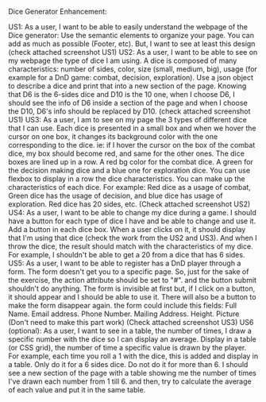 Dice Generator Enhancement:

US1: As a user, I want to be able to easily understand the webpage of the Dice generator:
Use the semantic elements to organize your page. You can add as much as possible (Footer, etc). But, I want to see at least this design (check attached screenshot US1)
US2: As a user, I want to be able to see on my webpage the type of dice I am using.
A dice is composed of many characteristics: number of sides, color, size (small, medium, big), usage (for example for a DnD game: combat, decision, exploration).
Use a json object to describe a dice and print that into a new section of the page.
Knowing that D6 is the 6-sides dice and D10 is the 10 one, when I choose D6, I should see the info of D6 inside a section of the page and when I choose the D10, D6's info should be replaced by D10.
(check attached screenshot US1)
US3: As a user, I am to see on my page the 3 types of different dice that I can use.
Each dice is presented in a small box and when we hover the cursor on one box, it changes its background color with the one corresponding to the dice. ie: if I hover the cursor on the box of the combat dice, my box should become red, and same for the other ones.
The dice boxes are lined up in a row. A red bg color for the combat dice. A green for the decision making dice and a blue one for exploration dice.
You can use flexbox to display in a row the dice characteristics.
You can make up the characteristics of each dice. For example:
Red dice as a usage of combat,
Green dice has the usage of decision, and blue dice has usage of exploration.
Red dice has 20 sides, etc.
(Check attached screenshot US2)
US4: As a user, I want to be able to change my dice during a game. I should have a button for each type of dice I have and be able to change and use it.
Add a button in each dice box. When a user clicks on it, it should display that I'm using that dice (check the work from the US2 and US3). And when I throw the dice, the result should match with the characteristics of my dice. For example, I shouldn't be able to get a 20 from a dice that has 6 sides.
US5: As a user, I want to be able to register has a DnD player through a form.
The form doesn't get you to a specific page. So, just for the sake of the exercise, the action attribute should be set to "#". and the button submit shouldn't do anything.
The form is invisible at first but, if I click on a button, it should appear and I should be able to use it.
There will also be a button to make the form disappear again.
the form could include this fields:
Full Name.
Email address.
Phone Number.
Mailing Address.
Height.
Picture (Don't need to make this part work)
(Check attached screenshot US3)
US6 (optional): As a user, I want to see in a table, the number of times, I draw a specific number with the dice so I can display an average.
Display in a table (or CSS grid), the number of time a specific value is drawn by the player.
For example, each time you roll a 1 with the dice, this is added and display in a table. Only do it for a 6 sides dice. Do not do it for more than 6.
I should see a new section of the page with a table showing me the number of times I've drawn each number from 1 till 6. and then, try to calculate the average of each value and put it in the same table.